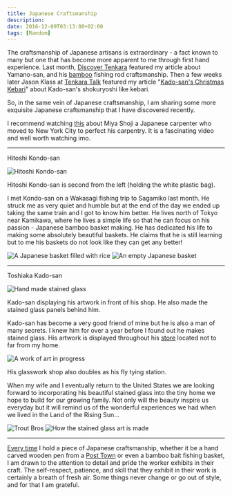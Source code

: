 ```yaml
---
title: Japanese Craftsmanship
description:
date: 2016-12-09T03:13:00+02:00
tags: [Random]
---
```

<div class="text-lg mt-2">
<p class="mb-2">The craftsmanship of Japanese artisans is extraordinary - a fact known to many but one that has become more apparent to me through first hand experience. Last month, <a href="https://www.discovertenkara.co.uk" target="_blank" rel="noopener noreferrer" class="text-red-500 hover:bg-red-500 hover:text-white"
>Discover Tenkara</a> featured my article about Yamano-san, and his <a href="https://www.discovertenkara.co.uk/blog/blog-31.html" target="_blank" rel="noopener noreferrer" class="text-red-500 hover:bg-red-500 hover:text-white"
>bamboo</a> fishing rod craftsmanship. Then a few weeks later Jason Klass at <a href="https://tenkaratalk.com" target="_blank" rel="noopener noreferrer" class="text-red-500 hover:bg-red-500 hover:text-white"
>Tenkara Talk</a> featured my article "<a href="https://tenkaratalk.com/2016/11/guest-post-kado-sans-christmas-kebari/" target="_blank" rel="noopener noreferrer" class="text-red-500 hover:bg-red-500 hover:text-white"
>Kado-san's Christmas Kebari</a>" about Kado-san's shokuryoshi like kebari.</p>

<p class="mt-2 mb-2">So, in the same vein of Japanese craftsmanship, I am sharing some more exquisite Japanese craftsmanship that I have discovered recently.</p>

<p class="mt-2 mb-2">I recommend watching <a href="https://youtu.be/rMtSc2MJLcw" target="_blank" rel="noopener noreferrer" class="text-red-500 hover:bg-red-500 hover:text-white"
>this</a> about Miya Shoji a Japanese carpenter who moved to New York City to perfect his carpentry. It is a fascinating video and well worth watching imo.</p>

<hr />

<p class="font-bold text-xl text-red-500 text-center">Hitoshi Kondo-san</p>

<div class="w-8/12 mx-auto">
<img class="rounded-lg shadow-lg" src="https://fallfish-tenkara-images.s3-us-west-1.amazonaws.com/FfT+-+Japanese+Craftsmanship/HItoshi+Kondo-bamboo+craft+artisan-wakasagi.JPG" alt="Hitoshi Kondo-san" />
<p class="italic text-center">Hitoshi Kondo-san is second from the left (holding the white plastic bag).</p>
</div>

<p class="mt-2 mb-2">I met Kondo-san on a Wakasagi fishing trip to Sagamiko last month. He struck me as very quiet and humble but at the end of the day we ended up taking the same train and I got to know him better. He lives north of Tokyo near Kamikawa, where he lives a simple life so that he can focus on his passion - Japanese bamboo basket making. He has dedicated his life to making some absolutely beautiful baskets. He claims that he is still learning but to me his baskets do not look like they can get any better!</p>

<img class="w-8/12 rounded-lg shadow-lg mx-auto" src="https://fallfish-tenkara-images.s3-us-west-1.amazonaws.com/FfT+-+Japanese+Craftsmanship/HItoshi+Kondo-bamboo+craft+artisan.JPG" alt="A Japanese basket filled with rice" />

<img class="w-8/12 rounded-lg shadow-lg mx-auto" src="https://fallfish-tenkara-images.s3-us-west-1.amazonaws.com/FfT+-+Japanese+Craftsmanship/HItoshi+Kondo-bamboo+baskets.JPG" alt="An empty Japanese basket" />


<hr />

<p class="font-bold text-xl text-red-500 text-center">Toshiaka Kado-san</p>

<div class="w-8/12 mx-auto">
<img class="rounded-lg shadow-lg" src="https://fallfish-tenkara-images.s3-us-west-1.amazonaws.com/FfT+-+Japanese+Craftsmanship/Kadosan-stained+glass-craftmanship-artisan.jpg" alt="Hand made stained glass" />
<p class="italic text-center">Kado-san displaying his artwork in front of his shop. He also made the stained glass panels behind him.</p>
</div>

<p class="mt-2 mb-2">Kado-san has become a very good friend of mine but he is also a man of many secrets. I knew him for over a year before I found out he makes stained glass. His artwork is displayed throughout his <a href="https://www.fallfishtenkara.com/kadoya-outdoor-shop/" target="_blank" rel="noopener noreferrer" class="text-red-500 hover:bg-red-500 hover:text-white"
>store</a> located not to far from my home.</p>

<div class="w-8/12 mx-auto">
<img class="rounded-lg shadow-lg" src="https://fallfish-tenkara-images.s3-us-west-1.amazonaws.com/FfT+-+Japanese+Craftsmanship/Kadosan-stained+glass-craftmanship-almost+finished.jpg" alt="A work of art in progress" />
<p class="italic text-center">His glasswork shop also doubles as his fly tying station.</p>
</div>

<p class="mt-2 mb-2">When my wife and I eventually return to the United States we are looking forward to incorporating his beautiful stained glass into the tiny home we hope to build for our growing family. Not only will the beauty inspire us everyday but it will remind us of the wonderful experiences we had when we lived in the Land of the Rising Sun...</p>

<img class="w-8/12 rounded-lg shadow-lg mx-auto" src="https://fallfish-tenkara-images.s3-us-west-1.amazonaws.com/FfT+-+Japanese+Craftsmanship/Kadosan-stained+glass-craftmanship-trout+bros.jpg" alt="Trout Bros" />

<img class="w-8/12 rounded-lg shadow-lg mx-auto" src="https://fallfish-tenkara-images.s3-us-west-1.amazonaws.com/FfT+-+Japanese+Craftsmanship/Kadosan-stained+glass-craftmanship-work+in+progress.jpg" alt="How the stained glass art is made" />

<hr />

<p class="mt-2 mb-2"><a href="https://www.fallfishtenkara.com/herabuna/" target="_blank" rel="noopener noreferrer" class="text-red-500 hover:bg-red-500 hover:text-white"
>Every time</a> I hold a piece of Japanese craftsmanship, whether it be a hand carved wooden pen from a <a href="https://taiken.co/single/tsumago-magome-post-towns-in-nagano" target="_blank" rel="noopener noreferrer" class="text-red-500 hover:bg-red-500 hover:text-white"
>Post Town</a> or even a bamboo bait fishing basket, I am drawn to the attention to detail and pride the worker exhibits in their craft. The self-respect, patience, and skill that they exhibit in their work is certainly a breath of fresh air. Some things never change or go out of style, and for that I am grateful.</p>

<img class="w-8/12 rounded-lg shadow-lg mx-auto" src="https://fallfish-tenkara-images.s3-us-west-1.amazonaws.com/FfT+-+Japanese+Craftsmanship/Kadosan-stained+glass-craftmanship.jpg" alt="" />
</div>